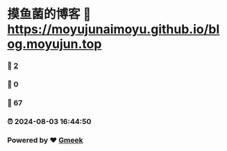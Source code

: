 # 摸鱼菌的博客 :link: https://moyujunaimoyu.github.io/blog.moyujun.top 
### :page_facing_up: [2](https://moyujunaimoyu.github.io/blog.moyujun.top/tag.html) 
### :speech_balloon: 0 
### :hibiscus: 67 
### :alarm_clock: 2024-08-03 16:44:50 
### Powered by :heart: [Gmeek](https://github.com/Meekdai/Gmeek)
